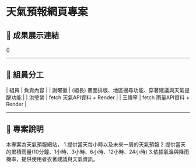 # 天氣預報網頁專案

## 🔗 成果展示連結

()

---

## 👥 組員分工

| 組員 | 負責內容 |
| 謝曜徽 | (組長) 畫面排版、地區搜尋功能、穿著建議與天氣提醒功能 |
| 洪瑩縈 | fetch  天氣API資料 + Render |
| 王禕寧 | fetch  雨量API資料 + Render |


---

## 📌 專案說明

本專案為天氣預報網站，
1.提供當天每小時以及未來一周的天氣預報
2.提供當天的累積雨量(10分鐘、1小時、3小時、6小時、12小時、24小時)
3.依據氣溫與降雨機率，提供使用者衣著建議與天氣資訊。
